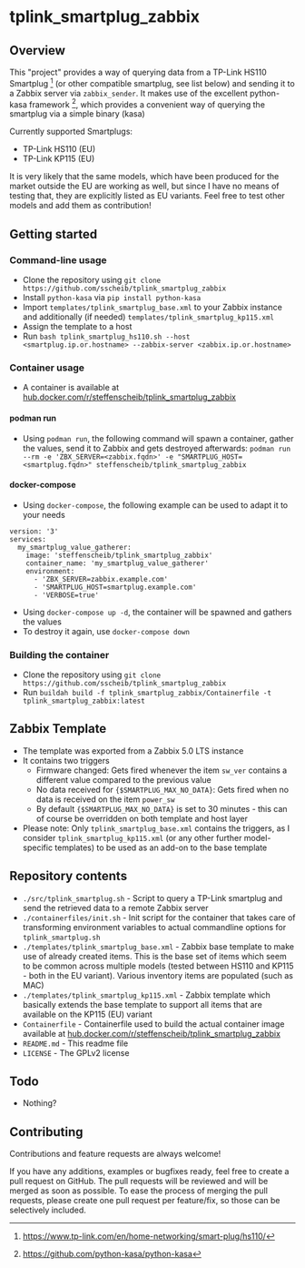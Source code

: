 # tplink_smartplug_zabbix
## Overview
This "project" provides a way of querying data from a TP-Link HS110 Smartplug [^1] (or other compatible smartplug, see list below) and sending it to a Zabbix server via `zabbix_sender`.
It makes use of the excellent python-kasa framework [^2], which provides a convenient way of querying the smartplug via a simple binary (kasa)

Currently supported Smartplugs:
- TP-Link HS110 (EU)
- TP-Link KP115 (EU)

It is very likely that the same models, which have been produced for the market outside the EU are working as well, but since I have no means of testing that, they are explicitly listed as EU variants. Feel free to test other models and add them as contribution!

[^1]: https://www.tp-link.com/en/home-networking/smart-plug/hs110/
[^2]: https://github.com/python-kasa/python-kasa

## Getting started
### Command-line usage
*  Clone the repository using `git clone https://github.com/sscheib/tplink_smartplug_zabbix`
*  Install `python-kasa` via `pip install python-kasa`
*  Import `templates/tplink_smartplug_base.xml` to your Zabbix instance and additionally (if needed) `templates/tplink_smartplug_kp115.xml`
*  Assign the template to a host
*  Run `bash tplink_smartplug_hs110.sh --host <smartplug.ip.or.hostname> --zabbix-server <zabbix.ip.or.hostname>`

### Container usage
* A container is available at [hub.docker.com/r/steffenscheib/tplink_smartplug_zabbix](https://hub.docker.com/r/steffenscheib/tplink_smartplug_zabbix)

#### podman run
* Using `podman run`, the following command will spawn a container, gather the values, send it to Zabbix and gets destroyed afterwards:
`podman run --rm -e 'ZBX_SERVER=<zabbix.fqdn>' -e "SMARTPLUG_HOST=<smartplug.fqdn>" steffenscheib/tplink_smartplug_zabbix`

#### docker-compose
* Using `docker-compose`, the following example can be used to adapt it to your needs
```
version: '3'
services:
  my_smartplug_value_gatherer:
    image: 'steffenscheib/tplink_smartplug_zabbix'
    container_name: 'my_smartplug_value_gatherer'
    environment:
      - 'ZBX_SERVER=zabbix.example.com'
      - 'SMARTPLUG_HOST=smartplug.example.com'
      - 'VERBOSE=true'
```
* Using `docker-compose up -d`, the container will be spawned and gathers the values
* To destroy it again, use `docker-compose down`

### Building the container
* Clone the repository using `git clone https://github.com/sscheib/tplink_smartplug_zabbix`
* Run `buildah build -f tplink_smartplug_zabbix/Containerfile -t tplink_smartplug_zabbix:latest`

## Zabbix Template
* The template was exported from a Zabbix 5.0 LTS instance
* It contains two triggers
    * Firmware changed: Gets fired whenever the item `sw_ver` contains a different value compared to the previous value
    * No data received for `{$SMARTPLUG_MAX_NO_DATA}`: Gets fired when no data is received on the item `power_sw`
    * By default `{$SMARTPLUG_MAX_NO_DATA}` is set to 30 minutes - this can of course be overridden on both template and host layer
* Please note: Only `tplink_smartplug_base.xml` contains the triggers, as I consider `tplink_smartplug_kp115.xml` (or any other further model-specific templates) to be used as an add-on to the base template

## Repository contents
*  `./src/tplink_smartplug.sh` - Script to query a TP-Link smartplug and send the retrieved data to a remote Zabbix server
*  `./containerfiles/init.sh` - Init script for the container that takes care of transforming environment variables to actual commandline options for `tplink_smartplug.sh`
*  `./templates/tplink_smartplug_base.xml` - Zabbix base template to make use of already created items. This is the base set of items which seem to be common across multiple models (tested between HS110 and KP115 - both in the EU variant). Various inventory items are populated (such as MAC)
*  `./templates/tplink_smartplug_kp115.xml` - Zabbix template which basically extends the base template to support all items that are available on the KP115 (EU) variant
*  `Containerfile` - Containerfile used to build the actual container image available at [hub.docker.com/r/steffenscheib/tplink_smartplug_zabbix](https://hub.docker.com/r/steffenscheib/tplink_smartplug_zabbix)
*  `README.md` - This readme file
*  `LICENSE` - The GPLv2 license

## Todo
* Nothing?
 
## Contributing
Contributions and feature requests are always welcome!

If you have any additions, examples or bugfixes ready, feel free to create a pull request on GitHub. The pull requests will be reviewed and will be merged as soon as possible. To ease the process of merging the pull requests, please create one pull request per feature/fix, so those can be selectively included.

